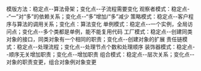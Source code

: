 模版方法：稳定点--算法骨架；变化点--子流程需要变化
观察者模式：稳定点--“一”对“多”的依赖关系；变化点--“多”增加/“多”减少
策略模式：稳定点--客户程序与算法的调用关系；变化点：算法变化
单例模式：稳定点--一个实例，全局访问点；变化点--多个类都是单例，能不能复用代码
工厂模式：稳定点--创建同类对象的接口，同类对象有一个相同的职责；变化点--创建对象的扩展
责任链模式：稳定点--处理流程；变化点--处理节点个数和处理顺序
装饰器模式：稳定点--顺序无关增加职责；变化点--增加职责
组合模式：稳定点--层次关系；变化点--对象的职责变更，组合对象例对象变更
